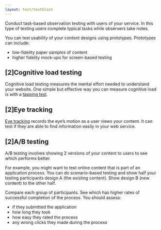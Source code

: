 ```yaml
---
layout: text/textblock
---
```

Conduct task-based observation testing with users of your service. In this type of testing users complete typical tasks while observers take notes.

You can test usability of your content designs using prototypes. Prototypes can include:

- low-fidelity paper samples of content
- higher fidelity mock-ups for screen-based testing

## [2]Cognitive load testing
Cognitive load testing measures the mental effort needed to understand your website. One simple but effective way you can measure cognitive load is with a [tapping test](https://medium.com/@tsharon/measuring-cognitive-load-with-a-tapping-test-f07065854e46).

## [2]Eye tracking
[Eye tracking](https://www.usability.gov/how-to-and-tools/methods/eye-tracking.html) records the eye’s motion as a user views your content. It can test if they are able to find information easily in your web service.

## [2]A/B testing
A/B testing involves showing 2 versions of your content to users to see which performs better.

For example, you might want to test online content that is part of an application process. You can do scenario-based testing and show half your testing participants design A (the existing content). Show design B (new content) to the other half.

Compare each group of participants. See which has higher rates of successful completion of the process. You should assess:

- if they submitted the application
- how long they took
- how easy they rated the process
- any wrong clicks they made during the process
